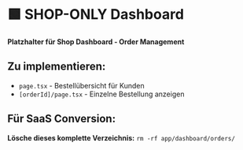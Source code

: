 # 🟩 SHOP-ONLY Dashboard

**Platzhalter für Shop Dashboard - Order Management**

## Zu implementieren:
- `page.tsx` - Bestellübersicht für Kunden
- `[orderId]/page.tsx` - Einzelne Bestellung anzeigen

## Für SaaS Conversion:
**Lösche dieses komplette Verzeichnis:** `rm -rf app/dashboard/orders/`